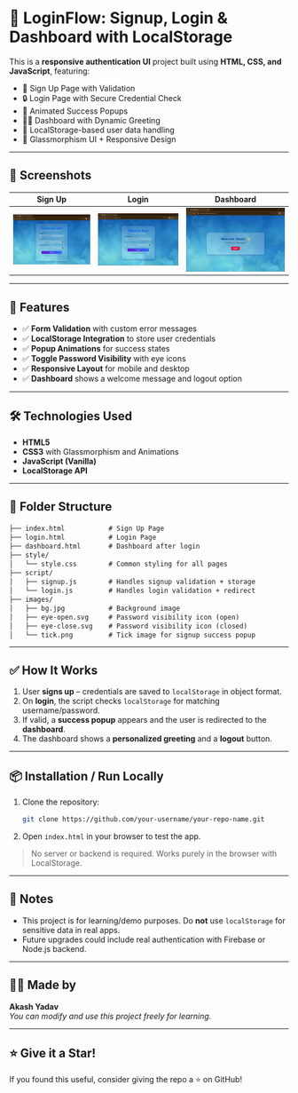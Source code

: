 
# 🔐 LoginFlow: Signup, Login & Dashboard with LocalStorage

This is a **responsive authentication UI** project built using **HTML, CSS, and JavaScript**, featuring:

- 👤 Sign Up Page with Validation  
- 🔒 Login Page with Secure Credential Check  
- 🎉 Animated Success Popups  
- 🧑‍💻 Dashboard with Dynamic Greeting  
- 💾 LocalStorage-based user data handling  
- 💎 Glassmorphism UI + Responsive Design

---

## 📸 Screenshots

| Sign Up | Login | Dashboard |
|--------|-------|-----------|
| ![signup](./images/screenshots/signup-preview.png) | ![login](./images/screenshots/login-preview.png) | ![dashboard](./images/screenshots/dashboard-preview.png) |

---

## 🚀 Features

- ✅ **Form Validation** with custom error messages  
- ✅ **LocalStorage Integration** to store user credentials  
- ✅ **Popup Animations** for success states  
- ✅ **Toggle Password Visibility** with eye icons  
- ✅ **Responsive Layout** for mobile and desktop  
- ✅ **Dashboard** shows a welcome message and logout option

---

## 🛠️ Technologies Used

- **HTML5**  
- **CSS3** with Glassmorphism and Animations  
- **JavaScript (Vanilla)**  
- **LocalStorage API**  

---

## 📁 Folder Structure

```
├── index.html           # Sign Up Page
├── login.html           # Login Page
├── dashboard.html       # Dashboard after login
├── style/
│   └── style.css        # Common styling for all pages
├── script/
│   ├── signup.js        # Handles signup validation + storage
│   └── login.js         # Handles login validation + redirect
├── images/
│   ├── bg.jpg           # Background image
│   ├── eye-open.svg     # Password visibility icon (open)
│   ├── eye-close.svg    # Password visibility icon (closed)
│   └── tick.png         # Tick image for signup success popup
```

---

## ✅ How It Works

1. User **signs up** – credentials are saved to `localStorage` in object format.
2. On **login**, the script checks `localStorage` for matching username/password.
3. If valid, a **success popup** appears and the user is redirected to the **dashboard**.
4. The dashboard shows a **personalized greeting** and a **logout** button.

---

## 📦 Installation / Run Locally

1. Clone the repository:
   ```bash
   git clone https://github.com/your-username/your-repo-name.git
   ```

2. Open `index.html` in your browser to test the app.

> No server or backend is required. Works purely in the browser with LocalStorage.

---

## 📌 Notes

- This project is for learning/demo purposes. Do **not** use `localStorage` for sensitive data in real apps.
- Future upgrades could include real authentication with Firebase or Node.js backend.

---

## 🧑‍🎓 Made by

**Akash Yadav**  
_You can modify and use this project freely for learning._

---

## ⭐️ Give it a Star!

If you found this useful, consider giving the repo a ⭐️ on GitHub!
